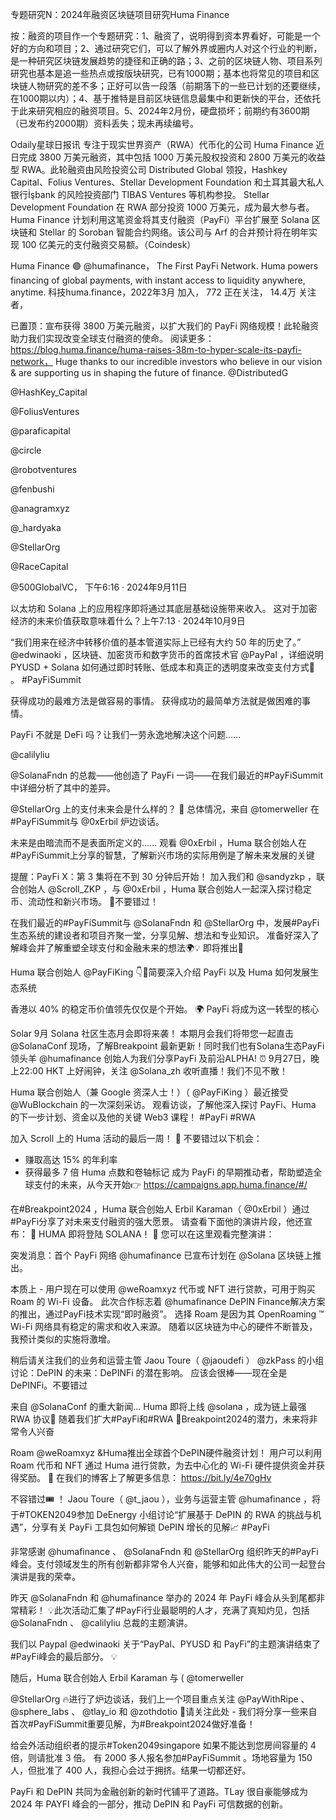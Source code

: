 专题研究N：2024年融资区块链项目研究Huma Finance 


按：融资的项目作一个专题研究：1、融资了，说明得到资本界看好，可能是一个好的方向和项目；2、通过研究它们，可以了解外界或圈内人对这个行业的判断，是一种研究区块链发展趋势的捷径和正确的路；3、之前的区块链人物、项目系列研究也基本是追一些热点或按版块研究，已有1000期；基本也将常见的项目和区块链人物研究的差不多；正好可以告一段落（前期落下的一些已计划的还要继续，在1000期以内）；4、基于推特是目前区块链信息最集中和更新快的平台，还依托于此来研究相应的融资项目。5、2024年2月份，硬盘损坏；前期约有3600期（已发布约2000期）资料丢失；现未再续编号。

Odaily星球日报讯 专注于现实世界资产（RWA）代币化的公司 Huma Finance 近日完成 3800 万美元融资，其中包括 1000 万美元股权投资和 2800 万美元的收益型 RWA。此轮融资由风险投资公司 Distributed Global 领投，Hashkey Capital、Folius Ventures、Stellar Development Foundation 和土耳其最大私人银行İşbank 的风险投资部门 TIBAS Ventures 等机构参投。 Stellar Development Foundation 在 RWA 部分投资 1000 万美元，成为最大参与者。 Huma Finance 计划利用这笔资金将其支付融资（PayFi）平台扩展至 Solana 区块链和 Stellar 的 Soroban 智能合约网络。该公司与 Arf 的合并预计将在明年实现 100 亿美元的支付融资交易额。（Coindesk）

Huma Finance 🟣
@humafinance，
The First PayFi Network. Huma powers financing of global payments, with instant access to liquidity anywhere, anytime.
科技huma.finance，2022年3月 加入，
772 正在关注，
14.4万 关注者，


已置顶：宣布获得 3800 万美元融资，以扩大我们的 PayFi 网络规模！此轮融资助力我们实现改变全球支付融资的使命。
阅读更多： https://blog.huma.finance/huma-raises-38m-to-hyper-scale-its-payfi-network，
Huge thanks to our incredible investors who believe in our vision & are supporting us in shaping the future of finance.
@DistributedG
 
@HashKey_Capital
 
@FoliusVentures
 
@paraficapital
 
@circle
 
@robotventures
 
@fenbushi
 
@anagramxyz
 
@_hardyaka
 
@StellarOrg
 
@RaceCapital
 
@500GlobalVC，
下午6:16 · 2024年9月11日

以太坊和 Solana 上的应用程序即将通过其底层基础设施带来收入。
这对于加密经济的未来价值获取意味着什么？上午7:13 · 2024年10月9日

 “我们用来在经济中转移价值的基本管道实际上已经有大约 50 年的历史了。”
@edwinaoki
 ，区块链、加密货币和数字货币的首席技术官
@PayPal
 ，详细说明 PYUSD + Solana 如何通过即时转账、低成本和真正的透明度来改变支付方式🚀 。 #PayFiSummit

获得成功的最难方法是做容易的事情。
获得成功的最简单方法就是做困难的事情。

PayFi 不就是 DeFi 吗？让我们一劳永逸地解决这个问题……

@calilyliu
 
@SolanaFndn
的总裁——他创造了 PayFi 一词——在我们最近的#PayFiSummit中详细分析了其中的差异。

@StellarOrg
上的支付未来会是什么样的？ 🤔
总体情况，来自
@tomerweller
在#PayFiSummit与
@0xErbil
炉边谈话。

未来是由暗流而不是表面所定义的……
观看
@0xErbil
 ，Huma 联合创始人在#PayFiSummit上分享的智慧，了解新兴市场的实际用例是了解未来发展的关键

提醒：PayFi X：第 3 集将在不到 30 分钟后开始！
加入我们和
@sandyzkp
 ，联合创始人
@Scroll_ZKP
 ，与
@0xErbil
 ，Huma 联合创始人一起深入探讨稳定币、流动性和新兴市场。
👀不要错过！

在我们最近的#PayFiSummit与
@SolanaFndn
和
@StellarOrg
中，发展#PayFi生态系统的建设者和项目齐聚一堂，分享见解、想法和专业知识。
准备好深入了解峰会并了解重塑全球支付和金融未来的想法🌍💡
即将推出👀

Huma 联合创始人
@PayFiKing
  👇🧵简要深入介绍 PayFi 以及 Huma 如何发展生态系统

香港以 40% 的稳定币价值领先仅仅是个开始。 🌍
PayFi 将成为这一转型的核心

Solar 9月 Solana 社区生态月会即将来袭！ 
本期月会我们将带您一起直击 
@SolanaConf
 现场，了解Breakpoint 最新更新！同时我们也有Solana生态PayFi 领头羊 
@humafinance
 创始人为我们分享PayFi 及前沿ALPHA! 
⏰ 9月27日，晚上22:00 HKT 
上好闹钟，关注 
@Solana_zh
 收听直播！我们不见不散！

Huma 联合创始人（兼 Google 资深人士！）（ 
@PayFiKing
 ）最近接受
@WuBlockchain
的一次深刻采访。
观看访谈，了解他深入探讨 PayFi、Huma 的下一步计划、资金以及他的关键 Web3 课程！ #PayFi #RWA

加入 Scroll 上的 Huma 活动的最后一周！ 🚨
不要错过以下机会：
- 赚取高达 15% 的年利率
- 获得最多 7 倍 Huma 点数和卷轴标记
成为 PayFi 的早期推动者，帮助塑造全球支付的未来，从今天开始👉 
https://campaigns.app.huma.finance/#/

在#Breakpoint2024 ，Huma 联合创始人 Erbil Karaman（ 
@0xErbil
 ）通过#PayFi分享了对未来支付融资的强大愿景。
请查看下面他的演讲片段，他还宣布： 🚀 HUMA 即将登陆 SOLANA！ 🚀
您可以在这里观看完整演讲：

突发消息：首个 PayFi 网络
@humafinance
已宣布计划在
@Solana
区块链上推出。

本质上 - 用户现在可以使用
@weRoamxyz
代币或 NFT 进行贷款，可用于购买 Roam 的 Wi-Fi 设备。
此次合作标志着
@humafinance
 DePIN Finance解决方案的推出，通过PayFi技术实现“即时融资”。
选择 Roam 是因为其 OpenRoaming ™ Wi-Fi 网络具有稳定的需求和收入来源。
随着以区块链为中心的硬件不断普及，我预计类似的实施将激增。

稍后请关注我们的业务和运营主管 Jaou Toure（ 
@jaoudefi
 ） 
@zkPass
的小组讨论：DePIN 的未来：DePINFi 的潜在影响。
应该会很棒——现在全是 DePINFi。不要错过

来自
@SolanaConf
的重大新闻...
Huma 即将上线
@solana
 ，成为链上最强 RWA 协议💪
随着我们扩大#PayFi和#RWA 🚀Breakpoint2024的潜力，未来将非常令人兴奋

Roam 
@weRoamxyz
 &Huma推出全球首个DePIN硬件融资计划！
用户可以利用 Roam 代币和 NFT 通过 Huma 进行贷款，为去中心化的 Wi-Fi 硬件提供资金并获得奖励。 🚀
在我们的博客上了解更多信息： https://bit.ly/4e70gHv

不容错过🎟️ ！
Jaou Toure（ 
@t_jaou
 ），业务与运营主管
@humafinance
 ，将于#TOKEN2049参加 DeEnergy 小组讨论“扩展基于 DePIN 的 RWA 的挑战与机遇”，分享有关 PayFi 工具包如何解锁 DePIN 增长的见解📈 #PayFi 

非常感谢
@humafinance
 、 
@SolanaFndn
和
@StellarOrg
组织昨天的#PayFi峰会。支付领域发生的所有创新都非常令人兴奋，能够和如此伟大的公司一起登台演讲是我的荣幸。 

昨天
@SolanaFndn
和
@humafinance
举办的 2024 年 PayFi 峰会从头到尾都非常精彩！
💡此次活动汇集了#PayFi行业最聪明的人才，充满了真知灼见，包括
@SolanaFndn
 、 
@calilyliu
总裁的主题演讲。

我们以 Paypal 
@edwinaoki
关于“PayPal、PYUSD 和 PayFi”的主题演讲结束了#PayFi峰会的最后部分。 💡

随后，Huma 联合创始人 Erbil Karaman 与 ( 
@tomerweller
 
@StellarOrg
 🔥进行了炉边谈话，我们上一个项目重点关注
@PayWithRipe
 、 
@sphere_labs
 、 
@tlay_io
和
@zothdotio
👀请关注此处 - 我们将分享一些来自首次#PayFiSummit重要见解，为#Breakpoint2024做好准备！

给会外活动组织者的提示#Token2049singapore
如果不能达到您房间容量的 4 倍，则请批准 3 倍。
有 2000 多人报名参加#PayFiSummit 。场地容量为 150 人，但批准了 400 人，我担心会过于拥挤。结果一切都还好。

 PayFi 和 DePIN 共同为金融创新的新时代铺平了道路。TLay 很自豪能够成为 2024 年 PAYFI 峰会的一部分，推动 DePIN 和 PayFi 可信数据的创新。
